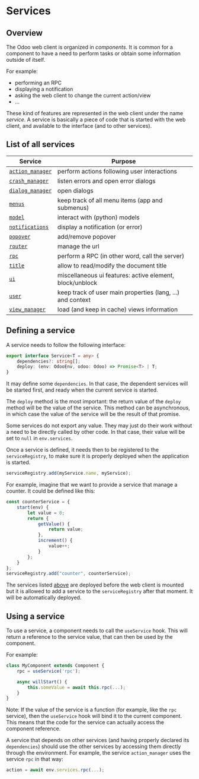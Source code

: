 # Services

## Overview

The Odoo web client is organized in _components_. It is common for a component
to have a need to perform tasks or obtain some information outside of itself.

For example:

-   performing an RPC
-   displaying a notification
-   asking the web client to change the current action/view
-   ...

These kind of features are represented in the web client under the name _service_.
A service is basically a piece of code that is started with the web client, and
available to the interface (and to other services).

## List of all services

| Service                                     | Purpose                                                    |
| ------------------------------------------- | ---------------------------------------------------------- |
| [`action_manager`](action_manager.md)       | perform actions following user interactions                |
| [`crash_manager`](crash_manager.md)         | listen errors and open error dialogs                       |
| [`dialog_manager`](dialog_manager.md)       | open dialogs                                               |
| [`menus`](menus.md)                         | keep track of all menu items (app and submenus)            |
| [`model`](model.md)                         | interact with (python) models                              |
| [`notifications`](notifications.md)         | display a notification (or error)                          |
| [`popover`](popover.md)                     | add/remove popover                                         |
| [`router`](router.md)                       | manage the url                                             |
| [`rpc`](rpc.md)                             | perform a RPC (in other word, call the server)             |
| [`title`](title.md)                         | allow to read/modify the document title                    |
| [`ui`](ui.md)                               | miscellaneous ui features: active element, block/unblock   |
| [`user`](user.md)                           | keep track of user main properties (lang, ...) and context |
| [`view_manager`](view_manager.md)           | load (and keep in cache) views information                 |

## Defining a service

A service needs to follow the following interface:

```ts
export interface Service<T = any> {
    dependencies?: string[];
    deploy: (env: OdooEnv, odoo: Odoo) => Promise<T> | T;
}
```

It may define some `dependencies`. In that case, the dependent services will be
started first, and ready when the current service is started.

The `deploy` method is the most important: the return value of the `deploy`
method will be the value of the service. This method can be asynchronous,
in which case the value of the service will be the result of that promise.

Some services do not export any value. They may just do their work without a
need to be directly called by other code. In that case, their value will be
set to `null` in `env.services`.

Once a service is defined, it needs then to be registered to the `serviceRegistry`,
to make sure it is properly deployed when the application is started.

```ts
serviceRegistry.add(myService.name, myService);
```

For example, imagine that we want to provide a service that manage a counter.
It could be defined like this:

```js
const counterService = {
    start(env) {
        let value = 0;
        return {
            getValue() {
                return value;
            },
            increment() {
                value++;
            }
        };
    }
};
serviceRegistry.add("counter", counterService);
```

The services listed [above](./#list-of-all-services) are deployed before the web client is mounted but it
is allowed to add a service to the `serviceRegistry` after that moment. It will be automatically deployed.

## Using a service

To use a service, a component needs to call the `useService` hook. This will
return a reference to the service value, that can then be used by the component.

For example:

```js
class MyComponent extends Component {
    rpc = useService('rpc');

    async willStart() {
        this.someValue = await this.rpc(...);
    }
}
```

Note: If the value of the service is a function (for example, like the `rpc`
service), then the `useService` hook will bind it to the current component. This
means that the code for the service can actually access the component reference.

A service that depends on other services (and having properly declared its `dependencies`)
should use the other services by accessing them directly through the environment.
For example, the service `action_manager` uses the service `rpc` in that way:

```js
action = await env.services.rpc(...);
```
